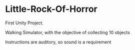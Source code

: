 # Little-Rock-Of-Horror
First Unity Project.

Walking Simulator, with the objective of collecting 10 objects

Instructions are auditory, so sound is a requirement
